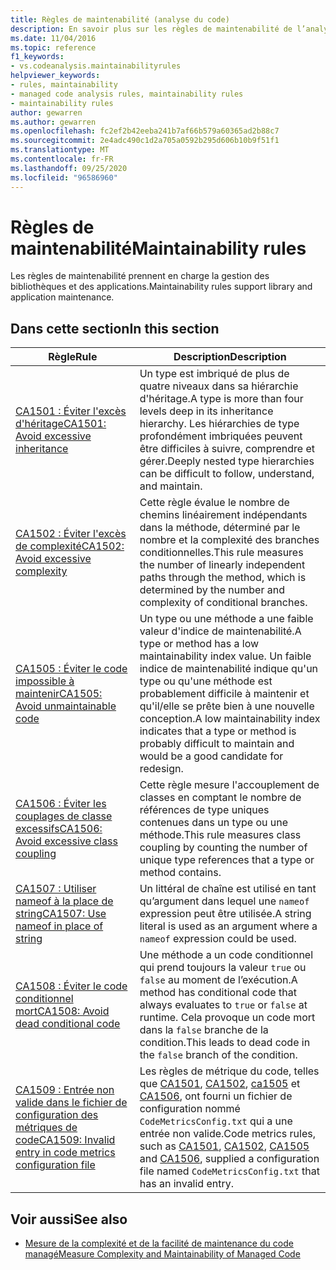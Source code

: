 ```yaml
---
title: Règles de maintenabilité (analyse du code)
description: En savoir plus sur les règles de maintenabilité de l’analyse du code.
ms.date: 11/04/2016
ms.topic: reference
f1_keywords:
- vs.codeanalysis.maintainabilityrules
helpviewer_keywords:
- rules, maintainability
- managed code analysis rules, maintainability rules
- maintainability rules
author: gewarren
ms.author: gewarren
ms.openlocfilehash: fc2ef2b42eeba241b7af66b579a60365ad2b88c7
ms.sourcegitcommit: 2e4adc490c1d2a705a0592b295d606b10b9f51f1
ms.translationtype: MT
ms.contentlocale: fr-FR
ms.lasthandoff: 09/25/2020
ms.locfileid: "96586960"
---
```

# <a name="maintainability-rules"></a><span data-ttu-id="07923-103">Règles de maintenabilité</span><span class="sxs-lookup"><span data-stu-id="07923-103">Maintainability rules</span></span>

<span data-ttu-id="07923-104">Les règles de maintenabilité prennent en charge la gestion des bibliothèques et des applications.</span><span class="sxs-lookup"><span data-stu-id="07923-104">Maintainability rules support library and application maintenance.</span></span>

## <a name="in-this-section"></a><span data-ttu-id="07923-105">Dans cette section</span><span class="sxs-lookup"><span data-stu-id="07923-105">In this section</span></span>

| <span data-ttu-id="07923-106">Règle</span><span class="sxs-lookup"><span data-stu-id="07923-106">Rule</span></span> | <span data-ttu-id="07923-107">Description</span><span class="sxs-lookup"><span data-stu-id="07923-107">Description</span></span> |
|-----------|-----------------------------------|
| [<span data-ttu-id="07923-108">CA1501 : Éviter l'excès d'héritage</span><span class="sxs-lookup"><span data-stu-id="07923-108">CA1501: Avoid excessive inheritance</span></span>](ca1501.md) | <span data-ttu-id="07923-109">Un type est imbriqué de plus de quatre niveaux dans sa hiérarchie d'héritage.</span><span class="sxs-lookup"><span data-stu-id="07923-109">A type is more than four levels deep in its inheritance hierarchy.</span></span> <span data-ttu-id="07923-110">Les hiérarchies de type profondément imbriquées peuvent être difficiles à suivre, comprendre et gérer.</span><span class="sxs-lookup"><span data-stu-id="07923-110">Deeply nested type hierarchies can be difficult to follow, understand, and maintain.</span></span> |
| [<span data-ttu-id="07923-111">CA1502 : Éviter l'excès de complexité</span><span class="sxs-lookup"><span data-stu-id="07923-111">CA1502: Avoid excessive complexity</span></span>](ca1502.md) | <span data-ttu-id="07923-112">Cette règle évalue le nombre de chemins linéairement indépendants dans la méthode, déterminé par le nombre et la complexité des branches conditionnelles.</span><span class="sxs-lookup"><span data-stu-id="07923-112">This rule measures the number of linearly independent paths through the method, which is determined by the number and complexity of conditional branches.</span></span> |
| [<span data-ttu-id="07923-113">CA1505 : Éviter le code impossible à maintenir</span><span class="sxs-lookup"><span data-stu-id="07923-113">CA1505: Avoid unmaintainable code</span></span>](ca1505.md) | <span data-ttu-id="07923-114">Un type ou une méthode a une faible valeur d'indice de maintenabilité.</span><span class="sxs-lookup"><span data-stu-id="07923-114">A type or method has a low maintainability index value.</span></span> <span data-ttu-id="07923-115">Un faible indice de maintenabilité indique qu'un type ou qu'une méthode est probablement difficile à maintenir et qu'il/elle se prête bien à une nouvelle conception.</span><span class="sxs-lookup"><span data-stu-id="07923-115">A low maintainability index indicates that a type or method is probably difficult to maintain and would be a good candidate for redesign.</span></span> |
| [<span data-ttu-id="07923-116">CA1506 : Éviter les couplages de classe excessifs</span><span class="sxs-lookup"><span data-stu-id="07923-116">CA1506: Avoid excessive class coupling</span></span>](ca1506.md) | <span data-ttu-id="07923-117">Cette règle mesure l'accouplement de classes en comptant le nombre de références de type uniques contenues dans un type ou une méthode.</span><span class="sxs-lookup"><span data-stu-id="07923-117">This rule measures class coupling by counting the number of unique type references that a type or method contains.</span></span> |
| [<span data-ttu-id="07923-118">CA1507 : Utiliser nameof à la place de string</span><span class="sxs-lookup"><span data-stu-id="07923-118">CA1507: Use nameof in place of string</span></span>](ca1507.md) | <span data-ttu-id="07923-119">Un littéral de chaîne est utilisé en tant qu’argument dans lequel une `nameof` expression peut être utilisée.</span><span class="sxs-lookup"><span data-stu-id="07923-119">A string literal is used as an argument where a `nameof` expression could be used.</span></span> |
| [<span data-ttu-id="07923-120">CA1508 : Éviter le code conditionnel mort</span><span class="sxs-lookup"><span data-stu-id="07923-120">CA1508: Avoid dead conditional code</span></span>](ca1508.md) | <span data-ttu-id="07923-121">Une méthode a un code conditionnel qui prend toujours la valeur `true` ou `false` au moment de l’exécution.</span><span class="sxs-lookup"><span data-stu-id="07923-121">A method has conditional code that always evaluates to `true` or `false` at runtime.</span></span> <span data-ttu-id="07923-122">Cela provoque un code mort dans la `false` branche de la condition.</span><span class="sxs-lookup"><span data-stu-id="07923-122">This leads to dead code in the `false` branch of the condition.</span></span> |
| [<span data-ttu-id="07923-123">CA1509 : Entrée non valide dans le fichier de configuration des métriques de code</span><span class="sxs-lookup"><span data-stu-id="07923-123">CA1509: Invalid entry in code metrics configuration file</span></span>](ca1509.md) | <span data-ttu-id="07923-124">Les règles de métrique du code, telles que [CA1501](ca1501.md), [CA1502](ca1502.md), [ca1505](ca1505.md) et [CA1506](ca1506.md), ont fourni un fichier de configuration nommé `CodeMetricsConfig.txt` qui a une entrée non valide.</span><span class="sxs-lookup"><span data-stu-id="07923-124">Code metrics rules, such as [CA1501](ca1501.md), [CA1502](ca1502.md), [CA1505](ca1505.md) and [CA1506](ca1506.md), supplied a configuration file named `CodeMetricsConfig.txt` that has an invalid entry.</span></span> |

## <a name="see-also"></a><span data-ttu-id="07923-125">Voir aussi</span><span class="sxs-lookup"><span data-stu-id="07923-125">See also</span></span>

- [<span data-ttu-id="07923-126">Mesure de la complexité et de la facilité de maintenance du code managé</span><span class="sxs-lookup"><span data-stu-id="07923-126">Measure Complexity and Maintainability of Managed Code</span></span>](/visualstudio/code-quality/code-metrics-values)
